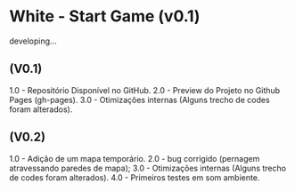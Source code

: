 # **White - Start Game (v0.1)**
developing...

## (V0.1)

1.0 - Repositório Disponível no GitHub.
2.0 - Preview do Projeto no Github Pages (gh-pages).
3.0 - Otimizações internas (Alguns trecho de codes foram alterados).


## (V0.2)

1.0 - Adição de um mapa temporário.
2.0 - bug corrigido (pernagem atravessando paredes de mapa);
3.0 - Otimizações internas (Alguns trecho de codes foram alterados).
4.0 - Primeiros testes em som ambiente.